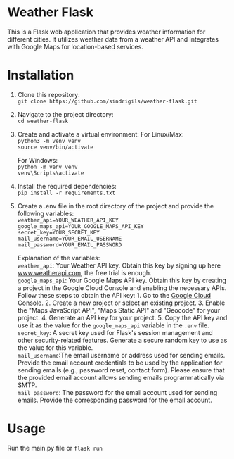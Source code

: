 # Weather Flask

This is a Flask web application that provides weather information for different cities. It utilizes weather data from a weather API and integrates with Google Maps for location-based services.

# Installation

1. Clone this repository:
   <br />
   `git clone https://github.com/sindrigils/weather-flask.git`

2. Navigate to the project directory:
   <br />
   `cd weather-flask`

3. Create and activate a virtual environment:
   For Linux/Max:
   <br />
   `python3 -m venv venv`
   <br />
   `source venv/bin/activate`

   For Windows:
   <br />
   `python -m venv venv`
   <br />
   `venv\Scripts\activate`

4. Install the required dependencies:
   <br />
   `pip install -r requirements.txt`

6. Create a .env file in the root directory of the project and provide the following variables:
   <br />
   `weather_api=YOUR_WEATHER_API_KEY`
   <br />
   `google_maps_api=YOUR_GOOGLE_MAPS_API_KEY`
   <br />
   `secret_key=YOUR_SECRET_KEY`
   <br />
   `mail_username=YOUR_EMAIL_USERNAME`
   <br />
   `mail_password=YOUR_EMAIL_PASSWORD`

   Explanation of the variables:
   <br />
   `weather_api`: Your Weather API key. Obtain this key by signing up here www.weatherapi.com, the free trial is enough.
   <br />
   `google_maps_api`: Your Google Maps API key. Obtain this key by creating a project in the Google Cloud Console and enabling the necessary APIs. Follow these steps to obtain the API key:
       1. Go to the [Google Cloud Console](https://console.cloud.google.com/).
       2. Create a new project or select an existing project.
       3. Enable the "Maps JavaScript API", "Maps Static API" and "Geocode" for your project.
       4. Generate an API key for your project.
       5. Copy the API key and use it as the value for the `google_maps_api` variable in the `.env` file.
   <br />
   `secret_key`: A secret key used for Flask's session management and other security-related features. Generate a secure random key to use as the value for this variable.
   <br />
   `mail_username`:The email username or address used for sending emails. Provide the email account credentials to be used by the application for sending emails (e.g., password reset, contact form). Please ensure that the provided email account allows sending emails programmatically via SMTP.
   <br />
   `mail_password`: The password for the email account used for sending emails. Provide the corresponding password for the email account.


# Usage

Run the main.py file
or `flask run`
